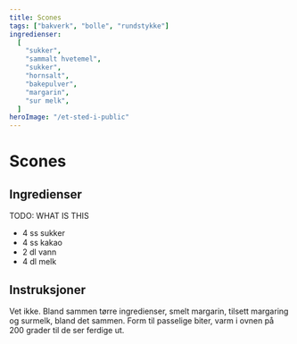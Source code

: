 ```yaml
---
title: Scones
tags: ["bakverk", "bolle", "rundstykke"]
ingredienser:
  [
    "sukker",
    "sammalt hvetemel",
    "sukker",
    "hornsalt",
    "bakepulver",
    "margarin",
    "sur melk",
  ]
heroImage: "/et-sted-i-public"
---
```


# Scones

## Ingredienser

TODO: WHAT IS THIS

- 4 ss sukker
- 4 ss kakao
- 2 dl vann
- 4 dl melk

## Instruksjoner

Vet ikke. Bland sammen tørre ingredienser, smelt margarin, tilsett margaring og surmelk, bland det sammen. Form til passelige biter, varm i ovnen på 200 grader til de ser ferdige ut.
